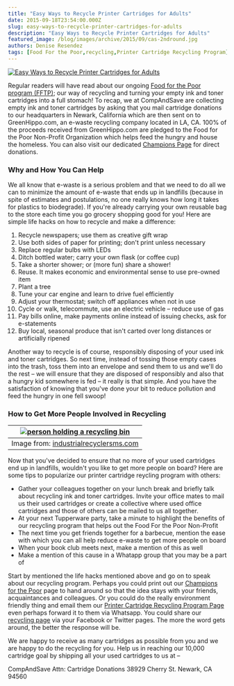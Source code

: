 ```yaml
---
title: "Easy Ways to Recycle Printer Cartridges for Adults"
date: 2015-09-18T23:54:00.000Z
slug: easy-ways-to-recycle-printer-cartridges-for-adults
description: "Easy Ways to Recycle Printer Cartridges for Adults"
featured_image: /blog/images/archive/2015/09/cas-2ndround.jpg
authors: Denise Resendez
tags: [Food For the Poor,recycling,Printer Cartridge Recycling Program]
---
```


[![Easy Ways to Recycle Printer Cartridges for Adults](/blog/images/cas-2ndround.jpg "Easy Ways to Recycle Printer Cartridges for Adults")](/blog/images/cas-2ndround.jpg)

Regular readers will have read about our ongoing [Food for the Poor program (FFTP)](https://blog.compandsave.com/2015/05/help-compandsave-support-food-for-poor.html); our way of recycling and turning your empty ink and toner cartridges into a full stomach! To recap, we at CompAndSave are collecting empty ink and toner cartridges by asking that you mail cartridge donations to our headquarters in Newark, California which are then sent on to GreenHippo.com, an e-waste recycling company located in LA, CA. 100% of the proceeds received from GreenHippo.com are pledged to the Food for the Poor Non-Profit Organization which helps feed the hungry and house the homeless. You can also visit our dedicated [Champions Page](https://foodforthepoor.org) for direct donations.

### Why and How You Can Help

We all know that e-waste is a serious problem and that we need to do all we can to minimize the amount of e-waste that ends up in landfills (because in spite of estimates and postulations, no one really knows how long it takes for plastics to biodegrade). If you're already carrying your own reusable bag to the store each time you go grocery shopping good for you! Here are simple life hacks on how to recycle and make a difference:

1. Recycle newspapers; use them as creative gift wrap
2. Use both sides of paper for printing; don't print unless necessary
3. Replace regular bulbs with LEDs
4. Ditch bottled water; carry your own flask (or coffee cup)
5. Take a shorter shower; or (more fun) share a shower!
6. Reuse. It makes economic and environmental sense to use pre-owned item
7. Plant a tree
8. Tune your car engine and learn to drive fuel efficiently
9. Adjust your thermostat; switch off appliances when not in use
10. Cycle or walk, telecommute, use an electric vehicle – reduce use of gas
11. Pay bills online, make payments online instead of issuing checks, ask for e-statements
12. Buy local, seasonal produce that isn't carted over long distances or artificially ripened

Another way to recycle is of course, responsibly disposing of your used ink and toner cartridges. So next time, instead of tossing those empty cases into the trash, toss them into an envelope and send them to us and we'll do the rest – we will ensure that they are disposed of responsibly and also that a hungry kid somewhere is fed – it really is that simple. And you have the satisfaction of knowing that you've done your bit to reduce pollution and feed the hungry in one fell swoop!

### How to Get More People Involved in Recycling

| [![person holding a recycling bin](/blog/images/re.jpg "How to Get More People Involved in Recycling ")](/blog/images/re.jpg) |
| ------------------------------------------------------------------------------------------------------------------------ |
| Image from: [industrialrecyclersms.com](https://www.industrialrecyclersms.com/)                                          |

Now that you've decided to ensure that no more of your used cartridges end up in landfills, wouldn't you like to get more people on board? Here are some tips to popularize our printer cartridge reycling program with others:

* Gather your colleagues together on your lunch break and briefly talk about recycling ink and toner cartridges. Invite your office mates to mail us their used cartridges or create a collective where used office cartridges and those of others can be mailed to us all together.
* At your next Tupperware party, take a minute to highlight the benefits of our recycling program that helps out the Food For the Poor Non-Profit
* The next time you get friends together for a barbecue, mention the ease with which you can all help reduce e-waste to get more people on board
* When your book club meets next, make a mention of this as well
* Make a mention of this cause in a Whatapp group that you may be a part of

Start by mentioned the life hacks mentioned above and go on to speak about our recycling program. Perhaps you could print out our [Champions for the Poor](https://www.championsforthepoor.org/) page to hand around so that the idea stays with your friends, acquaintances and colleagues. Or you could do the really environment friendly thing and email them our [Printer Cartridge Recycling Program Page](https://www.compandsave.com) even perhaps forward it to them via Whatsapp. You could share our [recycling page](https://www.compandsave.com) via your Facebook or Twitter pages. The more the word gets around, the better the response will be.

We are happy to receive as many cartridges as possible from you and we are happy to do the recycling for you. Help us in reaching our 10,000 cartridge goal by shipping all your used cartridges to us at –

CompAndSave
Attn: Cartridge Donations
38929 Cherry St.
Newark, CA 94560